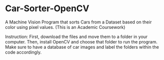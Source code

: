 # Car-Sorter-OpenCV
A Machine Vision Program that sorts Cars from a Dataset based on their color using pixel values. (This is an Academic Coursework)

Instruction:
First, download the files and move them to a folder in your computer. Then, install OpenCV and choose that folder to run the program. Make sure to have a database of car images and label the folders within the code accordingly.
